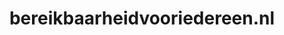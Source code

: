 ---
layout: post
title:  "bereikbaarheidvooriedereen.nl"
internal_url:  "/data/bereikbaarheidvooriedereen.nl.html"
categories: dutchgov
---